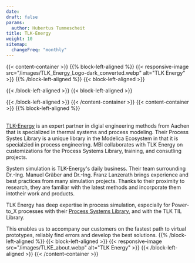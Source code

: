 ```yaml
---
date:
draft: false
params:
  author: Hubertus Tummescheit
title: TLK-Energy
weight: 10
sitemap:
  changeFreq: "monthly"
---
```

{{< content-container >}}
{{% block-left-aligned %}}
{{< responsive-image src="/images/TLK_Energy_Logo-dark_converted.webp" alt="TLK Energy" >}}
{{% /block-left-aligned %}}
{{< block-left-aligned >}}

{{< /block-left-aligned >}}
{{< block-left-aligned >}}

{{< /block-left-aligned >}}
{{< /content-container >}}
{{< content-container >}}
{{% block-left-aligned %}}
<br>
<br>

[TLK-Energy](https://tlk-energy.de/en) is an expert partner in digial engineering methods from Aachen that is specialized in thermal systems and process modeling. Their Process Systes Library is a unique library in the Modelica Ecosystem in that it is specialzied in process engineering. MBI collaborates with TLK Energy on customizations for the Process Systems Library, training, and consutling projects. 

System simulation is TLK-Energy's daily business. Their team surrounding Dr.-Ing. Manuel Gräber and Dr.-Ing. Franz Lanzerath brings experience and best practices from many simulation projects. Thanks to their proximity to research, they are familiar with the latest methods and incorporate them intotheir work and products.

TLK Energy has deep expertise in process simulation, especially for Power-to_X processes with their [Process Systems Library](../../libraries/psl/), and with the TLK TIL Library. 

This enables us to accompany our customers on the fastest path to virtual prototypes, reliably find errors and develop the best solutions.
{{% /block-left-aligned %}}
{{< block-left-aligned >}}
{{< responsive-image src="/images/TLKE_about.webp" alt="TLK Energy" >}}
{{< /block-left-aligned >}}
{{< /content-container >}}